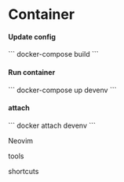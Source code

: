<h1>Container</h1>
<h4>Update config</h4>
```
docker-compose build
```
<h4>Run container</h4>
```
docker-compose up devenv
```
<h4>attach</h4>
```
docker attach devenv
```


Neovim

tools

shortcuts
